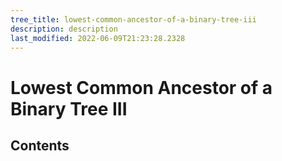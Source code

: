 ```yaml
---
tree_title: lowest-common-ancestor-of-a-binary-tree-iii
description: description
last_modified: 2022-06-09T21:23:28.2328
---
```


# Lowest Common Ancestor of a Binary Tree III

## Contents
